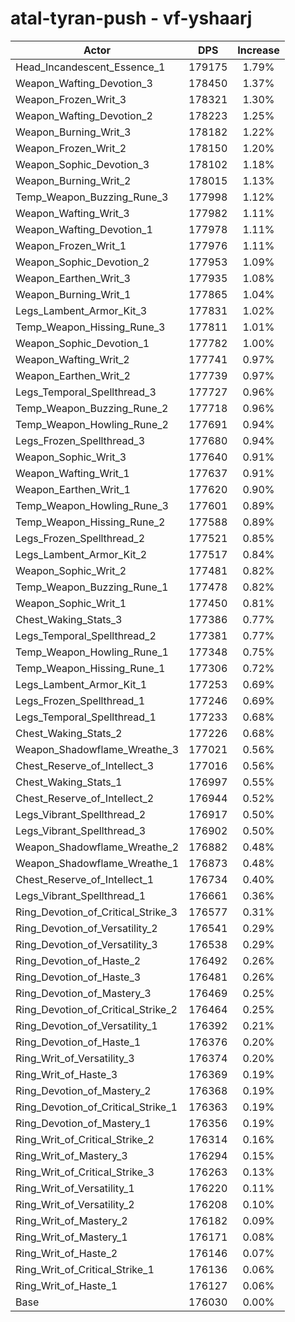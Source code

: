 # atal-tyran-push - vf-yshaarj
| Actor | DPS | Increase |
|---|:---:|:---:|
|Head_Incandescent_Essence_1|179175|1.79%|
|Weapon_Wafting_Devotion_3|178450|1.37%|
|Weapon_Frozen_Writ_3|178321|1.30%|
|Weapon_Wafting_Devotion_2|178223|1.25%|
|Weapon_Burning_Writ_3|178182|1.22%|
|Weapon_Frozen_Writ_2|178150|1.20%|
|Weapon_Sophic_Devotion_3|178102|1.18%|
|Weapon_Burning_Writ_2|178015|1.13%|
|Temp_Weapon_Buzzing_Rune_3|177998|1.12%|
|Weapon_Wafting_Writ_3|177982|1.11%|
|Weapon_Wafting_Devotion_1|177978|1.11%|
|Weapon_Frozen_Writ_1|177976|1.11%|
|Weapon_Sophic_Devotion_2|177953|1.09%|
|Weapon_Earthen_Writ_3|177935|1.08%|
|Weapon_Burning_Writ_1|177865|1.04%|
|Legs_Lambent_Armor_Kit_3|177831|1.02%|
|Temp_Weapon_Hissing_Rune_3|177811|1.01%|
|Weapon_Sophic_Devotion_1|177782|1.00%|
|Weapon_Wafting_Writ_2|177741|0.97%|
|Weapon_Earthen_Writ_2|177739|0.97%|
|Legs_Temporal_Spellthread_3|177727|0.96%|
|Temp_Weapon_Buzzing_Rune_2|177718|0.96%|
|Temp_Weapon_Howling_Rune_2|177691|0.94%|
|Legs_Frozen_Spellthread_3|177680|0.94%|
|Weapon_Sophic_Writ_3|177640|0.91%|
|Weapon_Wafting_Writ_1|177637|0.91%|
|Weapon_Earthen_Writ_1|177620|0.90%|
|Temp_Weapon_Howling_Rune_3|177601|0.89%|
|Temp_Weapon_Hissing_Rune_2|177588|0.89%|
|Legs_Frozen_Spellthread_2|177521|0.85%|
|Legs_Lambent_Armor_Kit_2|177517|0.84%|
|Weapon_Sophic_Writ_2|177481|0.82%|
|Temp_Weapon_Buzzing_Rune_1|177478|0.82%|
|Weapon_Sophic_Writ_1|177450|0.81%|
|Chest_Waking_Stats_3|177386|0.77%|
|Legs_Temporal_Spellthread_2|177381|0.77%|
|Temp_Weapon_Howling_Rune_1|177348|0.75%|
|Temp_Weapon_Hissing_Rune_1|177306|0.72%|
|Legs_Lambent_Armor_Kit_1|177253|0.69%|
|Legs_Frozen_Spellthread_1|177246|0.69%|
|Legs_Temporal_Spellthread_1|177233|0.68%|
|Chest_Waking_Stats_2|177226|0.68%|
|Weapon_Shadowflame_Wreathe_3|177021|0.56%|
|Chest_Reserve_of_Intellect_3|177016|0.56%|
|Chest_Waking_Stats_1|176997|0.55%|
|Chest_Reserve_of_Intellect_2|176944|0.52%|
|Legs_Vibrant_Spellthread_2|176917|0.50%|
|Legs_Vibrant_Spellthread_3|176902|0.50%|
|Weapon_Shadowflame_Wreathe_2|176882|0.48%|
|Weapon_Shadowflame_Wreathe_1|176873|0.48%|
|Chest_Reserve_of_Intellect_1|176734|0.40%|
|Legs_Vibrant_Spellthread_1|176661|0.36%|
|Ring_Devotion_of_Critical_Strike_3|176577|0.31%|
|Ring_Devotion_of_Versatility_2|176541|0.29%|
|Ring_Devotion_of_Versatility_3|176538|0.29%|
|Ring_Devotion_of_Haste_2|176492|0.26%|
|Ring_Devotion_of_Haste_3|176481|0.26%|
|Ring_Devotion_of_Mastery_3|176469|0.25%|
|Ring_Devotion_of_Critical_Strike_2|176464|0.25%|
|Ring_Devotion_of_Versatility_1|176392|0.21%|
|Ring_Devotion_of_Haste_1|176376|0.20%|
|Ring_Writ_of_Versatility_3|176374|0.20%|
|Ring_Writ_of_Haste_3|176369|0.19%|
|Ring_Devotion_of_Mastery_2|176368|0.19%|
|Ring_Devotion_of_Critical_Strike_1|176363|0.19%|
|Ring_Devotion_of_Mastery_1|176356|0.19%|
|Ring_Writ_of_Critical_Strike_2|176314|0.16%|
|Ring_Writ_of_Mastery_3|176294|0.15%|
|Ring_Writ_of_Critical_Strike_3|176263|0.13%|
|Ring_Writ_of_Versatility_1|176220|0.11%|
|Ring_Writ_of_Versatility_2|176208|0.10%|
|Ring_Writ_of_Mastery_2|176182|0.09%|
|Ring_Writ_of_Mastery_1|176171|0.08%|
|Ring_Writ_of_Haste_2|176146|0.07%|
|Ring_Writ_of_Critical_Strike_1|176136|0.06%|
|Ring_Writ_of_Haste_1|176127|0.06%|
|Base|176030|0.00%|

